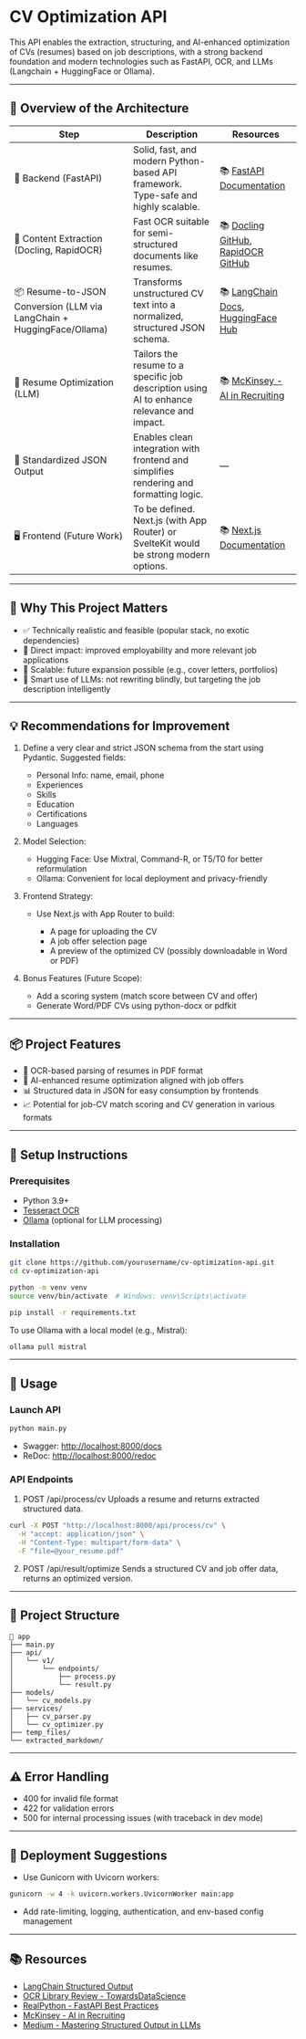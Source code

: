 # CV Optimization API

This API enables the extraction, structuring, and AI-enhanced optimization of CVs (resumes) based on job descriptions, with a strong backend foundation and modern technologies such as FastAPI, OCR, and LLMs (Langchain + HuggingFace or Ollama).

---

## 🔧 Overview of the Architecture

| Step                                                                  | Description                                                                                | Resources                                                                                                                                           |
| --------------------------------------------------------------------- | ------------------------------------------------------------------------------------------ | --------------------------------------------------------------------------------------------------------------------------------------------------- |
| 🧠 Backend (FastAPI)                                                  | Solid, fast, and modern Python-based API framework. Type-safe and highly scalable.         | 📚 [FastAPI Documentation](https://fastapi.tiangolo.com/)                                                                                           |
| 📝 Content Extraction (Docling, RapidOCR)                             | Fast OCR suitable for semi-structured documents like resumes.                              | 📚 [Docling GitHub](https://github.com/docling-ai/docling), [RapidOCR GitHub](https://github.com/RapidAI/RapidOCR)                                  |
| 📦 Resume-to-JSON Conversion (LLM via LangChain + HuggingFace/Ollama) | Transforms unstructured CV text into a normalized, structured JSON schema.                 | 📚 [LangChain Docs](https://docs.langchain.dev/), [HuggingFace Hub](https://huggingface.co/models)                                                  |
| 🎯 Resume Optimization (LLM)                                          | Tailors the resume to a specific job description using AI to enhance relevance and impact. | 📚 [McKinsey - AI in Recruiting](https://www.mckinsey.com/capabilities/people-and-organizational-performance/our-insights/the-future-of-recruiting) |
| 🔁 Standardized JSON Output                                           | Enables clean integration with frontend and simplifies rendering and formatting logic.     | —                                                                                                                                                   |
| 🖥️ Frontend (Future Work)                                            | To be defined. Next.js (with App Router) or SvelteKit would be strong modern options.      | 📚 [Next.js Documentation](https://nextjs.org/)                                                                                                     |

---

## 🚀 Why This Project Matters

* ✅ Technically realistic and feasible (popular stack, no exotic dependencies)
* 🎯 Direct impact: improved employability and more relevant job applications
* 🔄 Scalable: future expansion possible (e.g., cover letters, portfolios)
* 🤖 Smart use of LLMs: not rewriting blindly, but targeting the job description intelligently

---

## 💡 Recommendations for Improvement

1. Define a very clear and strict JSON schema from the start using Pydantic. Suggested fields:

   * Personal Info: name, email, phone
   * Experiences
   * Skills
   * Education
   * Certifications
   * Languages

2. Model Selection:

   * Hugging Face: Use Mixtral, Command-R, or T5/T0 for better reformulation
   * Ollama: Convenient for local deployment and privacy-friendly

3. Frontend Strategy:

   * Use Next.js with App Router to build:

     * A page for uploading the CV
     * A job offer selection page
     * A preview of the optimized CV (possibly downloadable in Word or PDF)

4. Bonus Features (Future Scope):

   * Add a scoring system (match score between CV and offer)
   * Generate Word/PDF CVs using python-docx or pdfkit

---

## 📦 Project Features

* 🧾 OCR-based parsing of resumes in PDF format
* 🧠 AI-enhanced resume optimization aligned with job offers
* 📊 Structured data in JSON for easy consumption by frontends
* 📈 Potential for job-CV match scoring and CV generation in various formats

---

## 🔌 Setup Instructions

### Prerequisites

* Python 3.9+
* [Tesseract OCR](https://github.com/tesseract-ocr/tesseract)
* [Ollama](https://ollama.ai/) (optional for LLM processing)

### Installation

```bash
git clone https://github.com/yourusername/cv-optimization-api.git
cd cv-optimization-api

python -m venv venv
source venv/bin/activate  # Windows: venv\Scripts\activate

pip install -r requirements.txt
```

To use Ollama with a local model (e.g., Mistral):

```bash
ollama pull mistral
```

---

## 🧪 Usage

### Launch API

```bash
python main.py
```

* Swagger: [http://localhost:8000/docs](http://localhost:8000/docs)
* ReDoc: [http://localhost:8000/redoc](http://localhost:8000/redoc)

### API Endpoints

1. POST /api/process/cv
   Uploads a resume and returns extracted structured data.

```bash
curl -X POST "http://localhost:8000/api/process/cv" \
  -H "accept: application/json" \
  -H "Content-Type: multipart/form-data" \
  -F "file=@your_resume.pdf"
```

2. POST /api/result/optimize
   Sends a structured CV and job offer data, returns an optimized version.

---

## 📁 Project Structure

```
📁 app
├── main.py
├── api/
│   └── v1/
│       └── endpoints/
│           ├── process.py
│           └── result.py
├── models/
│   └── cv_models.py
├── services/
│   ├── cv_parser.py
│   └── cv_optimizer.py
├── temp_files/
└── extracted_markdown/
```

---

## ⚠️ Error Handling

* 400 for invalid file format
* 422 for validation errors
* 500 for internal processing issues (with traceback in dev mode)

---

## 🚀 Deployment Suggestions

* Use Gunicorn with Uvicorn workers:

```bash
gunicorn -w 4 -k uvicorn.workers.UvicornWorker main:app
```

* Add rate-limiting, logging, authentication, and env-based config management

---

## 📚 Resources

* [LangChain Structured Output](https://python.langchain.com/docs/modules/model_io/output_parsers/structured)
* [OCR Library Review - TowardsDataScience](https://towardsdatascience.com/top-5-open-source-ocr-libraries-in-2024-9c9a5c04d6d5)
* [RealPython - FastAPI Best Practices](https://realpython.com/fastapi-python-web-apis/)
* [McKinsey - AI in Recruiting](https://www.mckinsey.com/capabilities/people-and-organizational-performance/our-insights/the-future-of-recruiting)
* [Medium - Mastering Structured Output in LLMs](https://medium.com/@docherty/mastering-structured-output-in-llms-choosing-the-right-model-for-json-output-with-langchain-be29fb6f6675)
